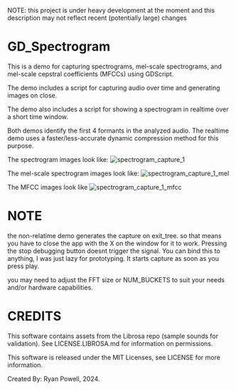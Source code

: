 NOTE: this project is under heavy development at the moment and this description may not reflect recent (potentially large) changes

# GD_Spectrogram

This is a demo for capturing spectrograms, mel-scale spectrograms, and mel-scale cepstral coefficients (MFCCs) using GDScript.

The demo includes a script for capturing audio over time and generating images on close.

The demo also includes a script for showing a spectrogram in realtime over a short time window.

Both demos identify the first 4 formants in the analyzed audio. The realtime demo uses a faster/less-accurate dynamic compression method for this purpose.

The spectrogram images look like:
![spectrogram_capture_1](https://github.com/InfernalWAVE/GD_Spectrogram/assets/48569884/11e2e1cb-259a-41a7-87f9-a45b5e157df3)

The mel-scale spectrogram images look like:
![spectrogram_capture_1_mel](https://github.com/InfernalWAVE/GD_Spectrogram/assets/48569884/34e787b8-f0d8-457c-87f2-3b7f5c2220e3)

The MFCC images look like
![spectrogram_capture_1_mfcc](https://github.com/InfernalWAVE/GD_Spectrogram/assets/48569884/5163d401-e736-4b4b-85f3-3e0f41cebb4a)

# NOTE 
the non-relatime demo generates the capture on exit_tree. so that means you have to close the app with the X on the window for it to work. Pressing the stop debugging button doesnt trigger the signal. You can bind this to anything, I was just lazy for prototyping. It starts capture as soon as you press play.

you may need to adjust the FFT size or NUM_BUCKETS to suit your needs and/or hardware capabilities.


# CREDITS
This software contains assets from the Librosa repo (sample sounds for validation). See LICENSE.LIBROSA.md for information on permissions.

This software is released under the MIT Licenses, see LICENSE for more information.

Created By: Ryan Powell, 2024.
